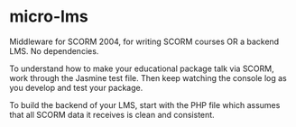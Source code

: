 # micro-lms
Middleware for SCORM 2004, for writing SCORM courses OR a backend LMS. No dependencies.

To understand how to make your educational package talk via SCORM, work through
the Jasmine test file.  Then keep watching the console log as you develop and 
test your package.

To build the backend of your LMS, start with the PHP file which assumes that all SCORM
data it receives is clean and consistent. 



